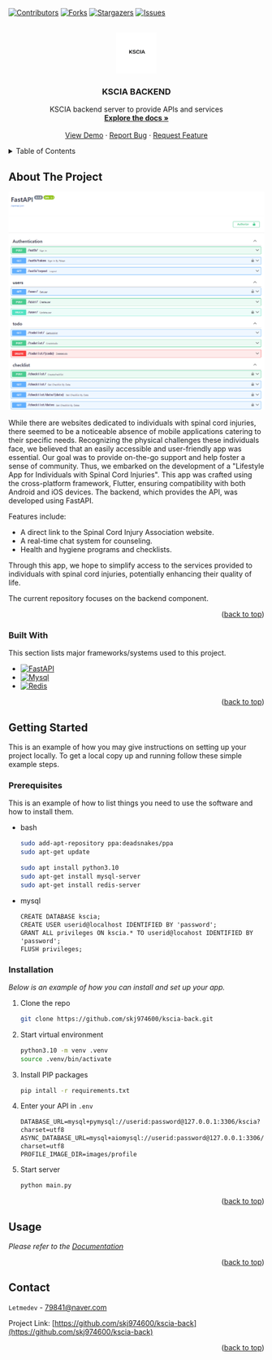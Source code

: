 <a name="readme-top"></a>

[![Contributors][contributors-shield]][contributors-url]
[![Forks][forks-shield]][forks-url]
[![Stargazers][stars-shield]][stars-url]
[![Issues][issues-shield]][issues-url]

<!-- PROJECT LOGO -->
<br />
<div align="center">
  <a href="https://github.com/skj974600/kscia-back">
    <img src="images/readme/logo.png" alt="Logo" width="80" height="80">
  </a>

  <h3 align="center">KSCIA BACKEND</h3>

  <p align="center">
    KSCIA backend server to provide APIs and services
    <br />
    <a href="https://github.com/skj974600/kscia-back"><strong>Explore the docs »</strong></a>
    <br />
    <br />
    <a href="https://github.com/skj974600/kscia-back">View Demo</a>
    ·
    <a href="https://github.com/skj974600/kscia-back/issues">Report Bug</a>
    ·
    <a href="https://github.com/skj974600/kscia-back/issues">Request Feature</a>
  </p>
</div>

<!-- TABLE OF CONTENTS -->
<details>
  <summary>Table of Contents</summary>
  <ol>
    <li>
      <a href="#about-the-project">About The Project</a>
      <ul>
        <li><a href="#built-with">Built With</a></li>
      </ul>
    </li>
    <li>
      <a href="#getting-started">Getting Started</a>
      <ul>
        <li><a href="#prerequisites">Prerequisites</a></li>
        <li><a href="#installation">Installation</a></li>
      </ul>
    </li>
    <li><a href="#usage">Usage</a></li>
    <li><a href="#contact">Contact</a></li>
  </ol>
</details>

<!-- ABOUT THE PROJECT -->

## About The Project

![Product Screen Shot][product-screenshot]

While there are websites dedicated to individuals with spinal cord injuries, there seemed to be a noticeable absence of mobile applications catering to their specific needs. Recognizing the physical challenges these individuals face, we believed that an easily accessible and user-friendly app was essential. Our goal was to provide on-the-go support and help foster a sense of community. Thus, we embarked on the development of a "Lifestyle App for Individuals with Spinal Cord Injuries". This app was crafted using the cross-platform framework, Flutter, ensuring compatibility with both Android and iOS devices. The backend, which provides the API, was developed using FastAPI.

Features include:

- A direct link to the Spinal Cord Injury Association website.
- A real-time chat system for counseling.
- Health and hygiene programs and checklists.

Through this app, we hope to simplify access to the services provided to individuals with spinal cord injuries, potentially enhancing their quality of life.

The current repository focuses on the backend component.

<p align="right">(<a href="#readme-top">back to top</a>)</p>

### Built With

This section lists major frameworks/systems used to this project.

- [![FastAPI][FastAPI]][FastAPI-url]
- [![Mysql][Mysql]][Mysql-url]
- [![Redis][Redis]][Redis-url]

<p align="right">(<a href="#readme-top">back to top</a>)</p>

<!-- GETTING STARTED -->

## Getting Started

This is an example of how you may give instructions on setting up your project locally.
To get a local copy up and running follow these simple example steps.

### Prerequisites

This is an example of how to list things you need to use the software and how to install them.

- bash

  ```sh
  sudo add-apt-repository ppa:deadsnakes/ppa
  sudo apt-get update
  ```

  ```sh
  sudo apt install python3.10
  sudo apt-get install mysql-server
  sudo apt-get install redis-server
  ```

- mysql

  ```mysql
  CREATE DATABASE kscia;
  CREATE USER userid@localhost IDENTIFIED BY 'password';
  GRANT ALL privileges ON kscia.* TO userid@locahost IDENTIFIED BY 'password';
  FLUSH privileges;
  ```

### Installation

_Below is an example of how you can install and set up your app._

1. Clone the repo

   ```sh
   git clone https://github.com/skj974600/kscia-back.git
   ```

2. Start virtual environment

   ```sh
   python3.10 -m venv .venv
   source .venv/bin/activate
   ```

3. Install PIP packages

   ```sh
   pip intall -r requirements.txt
   ```

4. Enter your API in `.env`

   ```plain
   DATABASE_URL=mysql+pymysql://userid:password@127.0.0.1:3306/kscia?charset=utf8
   ASYNC_DATABASE_URL=mysql+aiomysql://userid:password@127.0.0.1:3306/kscia?charset=utf8
   PROFILE_IMAGE_DIR=images/profile
   ```

5. Start server

   ```sh
   python main.py
   ```

<p align="right">(<a href="#readme-top">back to top</a>)</p>

<!-- USAGE EXAMPLES -->

## Usage

_Please refer to the [Documentation](https://141.164.51.245:22222/docs)_

<p align="right">(<a href="#readme-top">back to top</a>)</p>

## Contact

`Letmedev` - <79841@naver.com>

Project Link: [https://github.com/skj974600/kscia-back](https://github.com/skj974600/kscia-back)

<p align="right">(<a href="#readme-top">back to top</a>)</p>

<!-- MARKDOWN LINKS & IMAGES -->

[contributors-shield]: https://img.shields.io/github/contributors/skj974600/kscia-back.svg?style=for-the-badge
[contributors-url]: https://github.com/skj974600/kscia-back/graphs/contributors
[forks-shield]: https://img.shields.io/github/forks/skj974600/kscia-back.svg?style=for-the-badge
[forks-url]: https://github.com/skj974600/kscia-back/network/members
[stars-shield]: https://img.shields.io/github/stars/skj974600/kscia-back.svg?style=for-the-badge
[stars-url]: https://github.com/skj974600/kscia-back/stargazers
[issues-shield]: https://img.shields.io/github/issues/skj974600/kscia-back.svg?style=for-the-badge
[issues-url]: https://github.com/skj974600/kscia-back/issues

<!-- [linkedin-url]: https://linkedin.com/in/othneildrew -->

[product-screenshot]: images/readme/product_screenshot.png
[FastAPI]: https://img.shields.io/badge/FastAPI-005571?style=for-the-badge&logo=fastapi
[FastAPI-url]: https://fastapi.tiangolo.com/
[Mysql]: https://img.shields.io/badge/MySQL-4479A1?style=for-the-badge&logo=MySQL&logoColor=white
[Mysql-url]: https://www.mysql.com/
[Redis]: https://img.shields.io/badge/redis-%23DD0031.svg?&style=for-the-badge&logo=redis&logoColor=white
[Redis-url]: https://vuejs.org/
